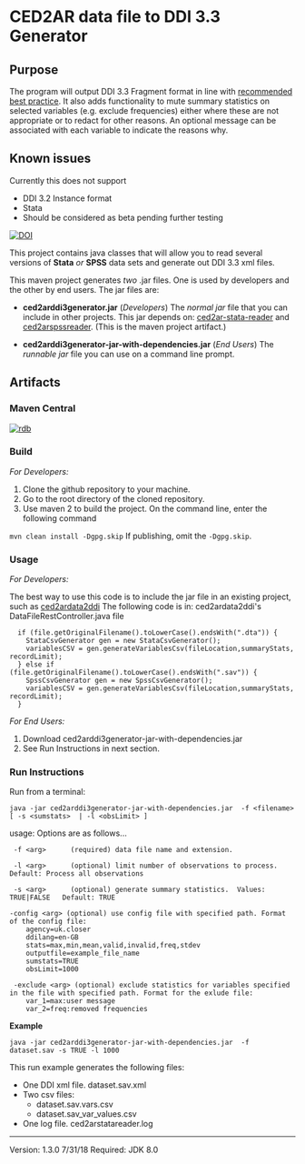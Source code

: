# CED2AR data file to DDI 3.3 Generator

## Purpose 

The program will output DDI 3.3 Fragment format in line with [recommended best practice](https://ddialliance.org/Specification/DDI-Lifecycle/).
It also adds functionality to mute summary statistics on selected variables (e.g. exclude frequencies) either where these are not appropriate or to redact for other reasons. An optional message can be associated with each variable to indicate the reasons why.

## Known issues

Currently this does not support 
- DDI 3.2 Instance format
- Stata
- Should be considered as beta pending further testing

[![DOI](https://zenodo.org/badge/DOI/10.5281/zenodo.1186913.svg)](https://doi.org/10.5281/zenodo.1186913)

This project contains java classes that will allow you to read several versions of **Stata** *or* **SPSS** data sets and generate out DDI 3.3 xml files.

This maven project generates *two* .jar files.  One is used by developers and the other by end users.  The jar files are:
* **ced2arddi3generator.jar** (*Developers*) The *normal jar* file that you can include in other projects.  This jar depends on: [ced2ar-stata-reader](https://github.com/ncrncornell/ced2ar-stata-reader) and [ced2arspssreader](https://github.com/ncrncornell/ced2arspssreader).  (This is the maven project artifact.)  

* **ced2arddi3generator-jar-with-dependencies.jar** (*End Users*) The *runnable jar* file you can use on a command line prompt.

## Artifacts

### Maven Central
[![rdb](https://maven-badges.herokuapp.com/maven-central/edu.cornell.ncrn.ced2ar.ddigen/ced2arddigenerator/badge.svg)](https://maven-badges.herokuapp.com/maven-central/edu.cornell.ncrn.ced2ar.ddigen/ced2arddigenerator)

### Build

*For Developers:* 
1. Clone the github repository to your machine.
2. Go to the root directory of the cloned repository.
3. Use maven 2 to build the project. On the command line, enter the following command

```mvn clean install -Dgpg.skip```
If publishing, omit the `-Dgpg.skip`.

### Usage 
*For Developers:* 


The best way to use this code is to include the jar file in an existing project, such as [ced2ardata2ddi](https://github.com/ncrncornell/ced2ardata2ddi) 
The following code is in: ced2ardata2ddi's DataFileRestController.java file
```
  if (file.getOriginalFilename().toLowerCase().endsWith(".dta")) {
    StataCsvGenerator gen = new StataCsvGenerator();
    variablesCSV = gen.generateVariablesCsv(fileLocation,summaryStats, recordLimit);
  } else if (file.getOriginalFilename().toLowerCase().endsWith(".sav")) {
    SpssCsvGenerator gen = new SpssCsvGenerator();
    variablesCSV = gen.generateVariablesCsv(fileLocation,summaryStats, recordLimit);
  }
```

*For End Users:* 
1. Download ced2arddi3generator-jar-with-dependencies.jar
2. See Run Instructions in next section.


### Run Instructions
Run from a terminal:

`java -jar ced2arddi3generator-jar-with-dependencies.jar  -f <filename>  [ -s <sumstats>  | -l <obsLimit> ]`

usage: Options are as follows...
```
 -f <arg>      (required) data file name and extension.

 -l <arg>      (optional) limit number of observations to process.   Default: Process all observations

 -s <arg>      (optional) generate summary statistics.  Values: TRUE|FALSE   Default: TRUE
 
-config <arg> (optional) use config file with specified path. Format of the config file:
    agency=uk.closer
    ddilang=en-GB
    stats=max,min,mean,valid,invalid,freq,stdev
    outputfile=example_file_name
    sumstats=TRUE
    obsLimit=1000

 -exclude <arg> (optional) exclude statistics for variables specified in the file with specified path. Format for the exlude file:
    var_1=max:user message
    var_2=freq:removed frequencies
```

**Example**

`java -jar ced2arddi3generator-jar-with-dependencies.jar  -f dataset.sav -s TRUE -l 1000`


This run example generates the following files:
* One DDI xml file.  dataset.sav.xml
* Two csv files:
  * dataset.sav.vars.csv
  * dataset.sav_var_values.csv
* One log file.  ced2arstatareader.log

---
Version: 1.3.0 7/31/18 Required: JDK 8.0
